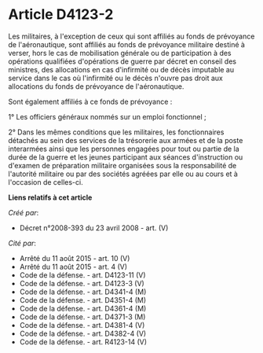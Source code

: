# Article D4123-2

Les militaires, à l'exception de ceux qui sont affiliés au fonds de prévoyance de l'aéronautique, sont affiliés au fonds de
prévoyance militaire destiné à verser, hors le cas de mobilisation générale ou de participation à des opérations qualifiées
d'opérations de guerre par décret en conseil des ministres, des allocations en cas d'infirmité ou de décès imputable au
service dans le cas où l'infirmité ou le décès n'ouvre pas droit aux allocations du fonds de prévoyance de l'aéronautique.

Sont également affiliés à ce fonds de prévoyance :

1° Les officiers généraux nommés sur un emploi fonctionnel ;

2° Dans les mêmes conditions que les militaires, les fonctionnaires détachés au sein des services de la trésorerie aux armées
et de la poste interarmées ainsi que les personnes engagées pour tout ou partie de la durée de la guerre et les jeunes
participant aux séances d'instruction ou d'examen de préparation militaire organisées sous la responsabilité de l'autorité
militaire ou par des sociétés agréées par elle ou au cours et à l'occasion de celles-ci.

**Liens relatifs à cet article**

_Créé par_:

  - Décret n°2008-393 du 23 avril 2008 - art. (V)

_Cité par_:

  - Arrêté du 11 août 2015 - art. 10 (V)
  - Arrêté du 11 août 2015 - art. 4 (V)
  - Code de la défense. - art. D4123-11 (V)
  - Code de la défense. - art. D4123-3 (V)
  - Code de la défense. - art. D4341-4 (M)
  - Code de la défense. - art. D4351-4 (M)
  - Code de la défense. - art. D4361-4 (M)
  - Code de la défense. - art. D4371-3 (M)
  - Code de la défense. - art. D4381-4 (V)
  - Code de la défense. - art. D4382-4 (V)
  - Code de la défense. - art. R4123-14 (V)
